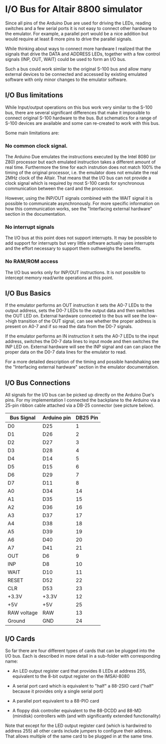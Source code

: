 # I/O Bus for Altair 8800 simulator

Since all pins of the Arduino Due are used for driving the LEDs,
reading switches and a few serial ports it is not easy to connect
other hardware to the emulator. For example, a parallel port would
be a nice addition but would require at least 8 more pins to drive
the parallel signals.

While thinking about ways to connect more hardware I realized that
the signals that drive the DATA and ADDRESS LEDs, together with a
few control signals (INP, OUT, WAIT) could be used to form an I/O bus.

Such a bus could work similar to the original S-100 bus and allow
many external devices to be connected and accessed by existing
emulated software with only minor changes to the emulator software.

## I/O Bus limitations

While Input/output operations on this bus work very similar to the S-100
bus, there are several significant differences that make it impossible
to connect original S-100 hardware to the bus.  But schematics for
a range of S-100 devices are available and some can re-created to work
with this bus. 

Some main limitations are:

### No common clock signal.

The Arduino Due emulates the instructions executed by
the Intel 8080 (or Z80) processor but each emulated instruction
takes a different amount of real time. Furthermore the time for
each instrution does not match 100% the timing of the original
processor, i.e. the emulator does not emulate the real 2MHz clock 
of the Altair. That means that the I/O bus can not provide a 
clock signal which is required by most S-100 cards for synchronous
communication between the card and the processor.

However, using the INP/OUT signals combined with the WAIT signal
it is possible to communicate asynchronously. For more specific 
information on how this communication works, see the "Interfacing
external hardware" section in the documentation.

### No interrupt signals

The I/O bus at this point does not support interrupts. It may be
possible to add support for interrupts but very little software 
actually uses interrupts and the effort necessary to support them 
outhweighs the benefits.

### No RAM/ROM access

The I/O bus works only for INP/OUT instructions. It is not possible
to intercept memory read/write operations at this point.

## I/O Bus Basics

If the emulator performs an OUT instruction it sets the A0-7 LEDs
to the output address, sets the D0-7 LEDs to the output data and
then switches the OUT LED on. External hardware connceted to the
bus will see the low->high transition of the OUT signal, can see
whether the proper address is present on A0-7 and if so read the 
data from the D0-7 signals.

If the emulator performs an IN instruction it sets the A0-7 LEDs
to the input address, switches the D0-7 data lines to input mode
and then switches the INP LED on. External hardware will see the
INP signal and can can place the proper data on the D0-7 data lines
for the emulator to read.

For a more detailed description of the timing and possible 
handshaking see the "Interfacing external hardware" section in 
the emulator documentation.

## I/O Bus Connections

All signals for the I/O bus can be picked up directly on the
Arduino Due's pins.  For my implementation I connected the
backplane to the Arduino via a 25-pin ribbon cable attached
via a DB-25 connector (see picture below).

Bus Signal | Arduino pin | DB25 Pin
-----------|-------------|------------
D0         | D25         | 1     
D1         | D26         | 2     
D2         | D27         | 3     
D3         | D28         | 4     
D4         | D14         | 5     
D5         | D15         | 6     
D6         | D29         | 7     
D7         | D11         | 8     
A0         | D34         | 14    
A1         | D35         | 15    
A2         | D36         | 16    
A3         | D37         | 17    
A4         | D38         | 18    
A5         | D39         | 19    
A6         | D40         | 20    
A7         | D41         | 21    
OUT        | D6          | 9    
INP        | D8          | 10   
WAIT       | D10         | 11    
RESET      | D52         | 22    
CLR        | D53         | 23    
+3.3V      | +3.3V       | 12      
+5V        | +5V         | 25    
RAW voltage| RAW         | 13    
Ground     | GND         | 24    

## I/O Cards

So far there are four different types of cards that can be plugged
into the I/O bus. Each is described in more detail in a sub-folder
with corresponding name:

- An LED output register card that provides 8 LEDs at address 255,
  equivalent to the 8-bit output register on the IMSAI-8080

- A serial port card which is equivalent to "half" a 88-2SIO
  card ("half" because it provides only a single serial port)

- A parallel port equivalent to a 88-PIO card

- A floppy disk controller equivalent to the 88-DCDD and 88-MD (minidisk)
  controllers with (and with significantly extended functionality)

Note that except for the LED output register card (which is hardwired
to address 255) all other cards include jumpers to configure their address.
That allows multiple of the same card to be plugged in at the same time.
